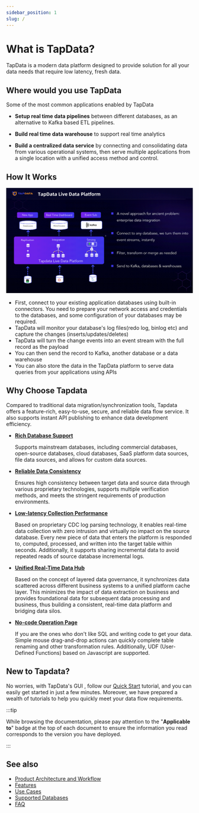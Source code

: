 ```yaml
---
sidebar_position: 1
slug: /
---
```


# What is TapData?

TapData is a modern data platform designed to provide solution for all your data needs that require low latency, fresh data. 

## Where would you use TapData 

Some of the most common applications enabled by TapData

- **Setup real time data pipelines** between different databases, as an alternative to Kafka based ETL pipelines. 


- **Build real time data warehouse** to support real time analytics

- **Build a centralized data service** by connecting and consolidating data from various operational systems, then serve multiple applications from a single location with a unified access method and control.  

## How It Works

<img src="images/how-it-works-en.PNG" style="zoom: 50%;" />

- First, connect to your existing application databases using built-in connectors. You need to prepare your network access and credentials to the databases, and some configuration of your databases may be required. 
- TapData will monitor your database's log files(redo log, binlog etc) and capture the changes (inserts/updates/deletes) 
- TapData will turn the change events into an event stream with the full record as the payload
- You can then send the record to Kafka, another database or a data warehouse
- You can also store the data in the TapData platform to serve data queries from your applications using APIs


## Why Choose Tapdata

Compared to traditional data migration/synchronization tools, Tapdata offers a feature-rich, easy-to-use, secure, and reliable data flow service. It also supports instant API publishing to enhance data development efficiency.

* **[Rich Database Support](introduction/supported-databases.md)**

  Supports mainstream databases, including commercial databases, open-source databases, cloud databases, SaaS platform data sources, file data sources, and allows for custom data sources.

* **[Reliable Data Consistency](user-guide/data-pipeline/verify-data.md)**

  Ensures high consistency between target data and source data through various proprietary technologies, supports multiple verification methods, and meets the stringent requirements of production environments.

* **[Low-latency Collection Performance](user-guide/advanced-settings/share-mining.md)**

  Based on proprietary CDC log parsing technology, it enables real-time data collection with zero intrusion and virtually no impact on the source database. Every new piece of data that enters the platform is responded to, computed, processed, and written into the target table within seconds. Additionally, it supports sharing incremental data to avoid repeated reads of source database incremental logs.

* **[Unified Real-Time Data Hub](user-guide/real-time-data-hub/README.md)**

  Based on the concept of layered data governance, it synchronizes data scattered across different business systems to a unified platform cache layer. This minimizes the impact of data extraction on business and provides foundational data for subsequent data processing and business, thus building a consistent, real-time data platform and bridging data silos.

* **[No-code Operation Page](user-guide/workshop.md)**

  If you are the ones who don't like SQL and writing code to get your data. Simple mouse drag-and-drop actions can quickly complete table renaming and other transformation rules. Additionally, UDF (User-Defined Functions) based on Javascript are supported.
 
## New to Tapdata?

No worries, with TapData's GUI , follow our [Quick Start](quick-start/README.md) tutorial, and you can easily get started in just a few minutes. Moreover, we have prepared a wealth of tutorials to help you quickly meet your data flow requirements.


:::tip

While browsing the documentation, please pay attention to the "**Applicable to**" badge at the top of each document to ensure the information you read corresponds to the version you have deployed.

:::


## See also

- [Product Architecture and Workflow](introduction/architecture.md)
- [Features](introduction/features.md)
- [Use Cases](introduction/use-cases.md)
- [Supported Databases](introduction/supported-databases.md)
- [FAQ](faq/README.md)
